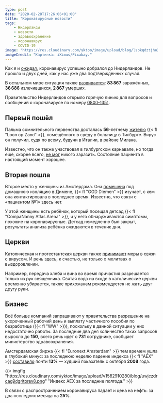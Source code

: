 ```yaml
---
type: post
date: "2020-02-28T17:26:06+01:00"
title: "Коронавирусные новости"
tags:
    - Нидерланды
    - новости
    - здравоохранение
    - коронавирус
    - COVID-19
image: "https://res.cloudinary.com/yktoo/image/upload/blog/lsbkqdztjho2ufdttm19.jpg"
imageCredit: "Картинка: iXimus/Pixabay."
---
```


Как я и [ожидал](0640), коронавирус успешно добрался до Нидерландов. Не прошло и двух дней, как у нас уже два подтверждённых случая.

В остальном мире ситуация также [развивается](https://gisanddata.maps.arcgis.com/apps/opsdashboard/index.html#/bda7594740fd40299423467b48e9ecf6): **83 867** заражённых, **36 686** излечившихся, **2 867** умерших.

Правительство Нидерландов открыло горячую линию для вопросов и сообщений о коронавирусе по номеру [0800-1351](tel:08001351).

<!--more-->

## Первый пошёл

Пальма сомнительного первенства досталась **56**-летнему [жителю](https://nos.nl/artikel/2324870-eerste-nederlander-met-coronavirus-opgenomen-in-tilburg-man-vierde-carnaval.html) {{< fl "Loon op Zand" >}}, помещённого в среду в больницу в Тилбурге. Вирус он получил, судя по всему, будучи в Италии, в районе Милана.

Известно, что он также участвовал в тилбургском карнавале, но тогда ещё, скорее всего, [не мог](https://nos.nl/video/2324962-burgemeester-tilburg-patient-heeft-goed-gehandeld.html) никого заразить. Состояние пациента в настоящий момент хорошее.

## Вторая пошла

Второе место у женщины из Амстердама. Она [помещена](https://www.diemen.nl/inwoner/nieuws/coronabesmetting-in-regio-amsterdam-amstelland) под домашнюю изоляцию в Димене, {{< fl "GGD Diemen" >}} изучает, с кем она контактировала в последнее время. Известно, что связи с «пациентом №1» здесь нет.

У этой женщины есть ребёнок, который посещал детсад {{< fl "CompaNanny Atlas Arena" >}}, и у него обнаруживаются симптомы, похожие на коронавирусные. Детсад немедленно был закрыт, результаты анализа ребёнка ожидаются в течение дня.

## Церкви

Католическая и протестантская церкви также [принимают](https://visie.eo.nl/artikel/2020/02/coronavirus-kunnen-we-nog-heilig-avondmaal-vieren) меры в связи с вирусом. И речь здесь, к счастью, не только о молитвах о выздоровлении.

Например, передача хлеба и вина во время причастия разрешается только из рук священника. Святая вода на входе в католические церкви временно убирается, также прихожанам рекомендуется не жать друг другу руки.

## Бизнес

Всё больше компаний запрашивают у правительства разрешение на укороченный рабочий день и выплату частичного пособия по безработице ({{< fl "WW" >}}), поскольку в данной ситуации у них недостаточно работы. За последние два дня количество таких запросов выросло до **150**, всего речь идёт о **731** сотруднике, сообщает министерство здравоохранения.

Амстердамская биржа {{< fl "Euronext Amsterdam" >}} тем времем ушла в глубокий минус: за последнюю неделю падение индекса {{< fl "AEX" >}} [составило](https://nos.nl/artikel/2325001-beurzen-verder-onderuit-door-coronavirus-aex-verliest-13-procent-in-een-week.html) почти **13%** — худший показатель с октября **2008** года.

{{< imgfig "https://res.cloudinary.com/yktoo/image/upload/v1582910280/blog/uwjczdrcag9dg4torev8.png" "Индекс AEX за последние полгода." >}}

В связи с распространением коронавируса падает и цена на нефть: за два последних месяца на **25%**.
